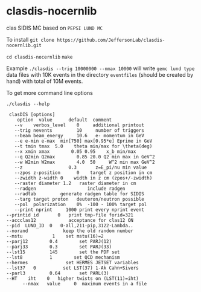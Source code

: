 # clasdis-nocernlib
clas SIDIS MC based on `PEPSI LUND MC`

To install
`git clone https://github.com/JeffersonLab/clasdis-nocernlib.git`

`cd clasdis-nocernlib` 
`make`

Example
`./clasdis --trig 10000000 --nmax 10000`
will write `gemc lund type` data files with 10K events in the directory `eventfiles` (should be created by hand) with total of 10M events.

To get more command line options

`./clasdis --help`
```
 clasDIS [options]
    option  value      default  comment
   --v    verbos_level    0     additional printout
   --trig nevents         10     number of triggers
   --beam beam_energy     10.6   e- momentum in GeV
   --e e-min e-max  min[750] max[0.95*e] Eprime in GeV
   --t tmin tmax  5.0    theta min/max for \theta(deg)
   --x xmin xmax        0.05 0.95    x_b min/max
   --q Q2min Q2max        0.85 20.0 Q2 min max in GeV^2
   --w W2min W2max        4.0  50     W^2 min max GeV^2
   --z                 0.3       z=E_pi/nu min value
   --zpos z-position      0    target z position in cm
   --zwidth z-width 0    width in z cm (zpos+/-zwidth)
   --raster diameter 1.2   raster diameter in cm
   --radgen                   include radgen
   --radtab         generate radgen table for SIDIS
   --targ target proton   deuteron/neutron possible
   --pol  polarization    0%  -100 - 100% target pol
   --print nprint     1000 print every nprint event
--printid id       0   print tmp-file forid=321
--accclas12            acceptance for clas12 ON
--pid  LUND_ID  0   0-all,211-pip,3122-Lambda..
--norand             keep the old random number
--mstu           1    set mstu(16)=2
--parj12        0.4        set PARJ(12)
--parj33        0.3        set PARJ(33)
--lst15         145        set the PDF set
--lst8          1        set QCD mechanism
--hermes              set HERMES JETSET variables
--lst37   0          set LST(37) 1-Ak Cahn+Sivers
--parl3         0.64       set PARL(3)
--HT    iht    0   higher twists on (LST(11)=iht)
      --nmax   value     0  maximum events in a file
 
